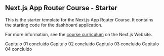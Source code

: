 ## Next.js App Router Course - Starter

This is the starter template for the Next.js App Router Course. It contains the starting code for the dashboard application.

For more information, see the [course curriculum](https://nextjs.org/learn) on the Next.js Website.

Capitulo 01 concluido
Capitulo 02 concluido
Capitulo 03 concluido
Capitulo 04 concluido
